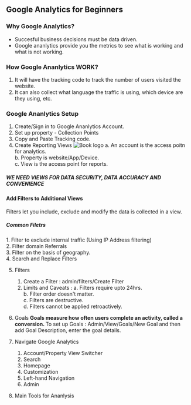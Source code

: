 ## Google Analytics for Beginners

### Why Google Analytics?
- Succesful business decisions must be data driven. 
- Google ananlytics provide you the metrics to see what is working and what is not working. 

### How Google Ananlytics WORK?
1. It will have the tracking code to track the number of users visited the website. 
2. It can also collect what language the traffic is using, which device are they using, etc. 

### Google Ananlytics Setup
1. Create/Sign in to Google Ananlytics Account. 
2. Set up property - Collection Points
3. Copy and Paste Tracking code. 
4. Create Reporting Views
![Book logo](/assets/Views.png)
	a. An account is the access poitn for analytics.<br/>
	b. Property is website/App/Device.<br/>
	c. View is the access point for reports.<br/> 
<h5> WE NEED VIEWS FOR DATA SECURITY, DATA ACCURACY AND CONVENIENCE</h5>

<h4>Add Filters to Additional Views</h4>
Filters let you include, exclude and modify the data is collected in a view. 
<h5>Common Filetrs</h5>
	1. Filter to exclude internal traffic (Using IP Address filtering)<br/>
	2. Filter domain Referrals<br/>
	3. Filter on the basis of geography.<br/>
	4. Search and Replace Filters<br/>

5. Filters
	1. Create a Filter : admin/filters/Create Filter
	2. Limits and Caveats : 
		a. Filters require upto 24hrs. <br/>
		b. Filter order doesn't matter. <br/>
		c. Filters are destructive. <br/>
		d. Filters cannot be applied retroactively. <br>
6. Goals
<b>Goals measure how often users complete an activity, called a conversion. </b>
 To set up Goals : Admin/View/Goals/New Goal and then add Goal Description, enter the goal details. 

7. Navigate Google Analytics
	1. Account/Property View Switcher
	2. Search
	3. Homepage
	4. Customization
	5. Left-hand Navigation 
	6. Admin
8. Main Tools for Ananlysis
